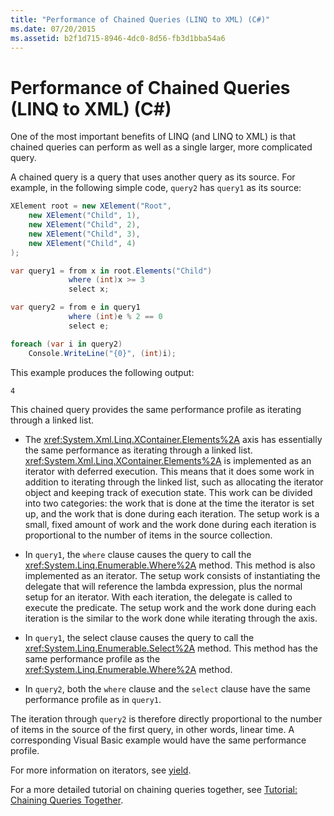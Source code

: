 ```yaml
---
title: "Performance of Chained Queries (LINQ to XML) (C#)"
ms.date: 07/20/2015
ms.assetid: b2f1d715-8946-4dc0-8d56-fb3d1bba54a6
---
```

# Performance of Chained Queries (LINQ to XML) (C#)

One of the most important benefits of LINQ (and LINQ to XML) is that chained queries can perform as well as a single larger, more complicated query.

A chained query is a query that uses another query as its source. For example, in the following simple code, `query2` has `query1` as its source:

```csharp
XElement root = new XElement("Root",
    new XElement("Child", 1),
    new XElement("Child", 2),
    new XElement("Child", 3),
    new XElement("Child", 4)
);

var query1 = from x in root.Elements("Child")
             where (int)x >= 3
             select x;

var query2 = from e in query1
             where (int)e % 2 == 0
             select e;

foreach (var i in query2)
    Console.WriteLine("{0}", (int)i);
```

This example produces the following output:

```
4
```

This chained query provides the same performance profile as iterating through a linked list.

- The <xref:System.Xml.Linq.XContainer.Elements%2A> axis has essentially the same performance as iterating through a linked list. <xref:System.Xml.Linq.XContainer.Elements%2A> is implemented as an iterator with deferred execution. This means that it does some work in addition to iterating through the linked list, such as allocating the iterator object and keeping track of execution state. This work can be divided into two categories: the work that is done at the time the iterator is set up, and the work that is done during each iteration. The setup work is a small, fixed amount of work and the work done during each iteration is proportional to the number of items in the source collection.

- In `query1`, the `where` clause causes the query to call the <xref:System.Linq.Enumerable.Where%2A> method. This method is also implemented as an iterator. The setup work consists of instantiating the delegate that will reference the lambda expression, plus the normal setup for an iterator. With each iteration, the delegate is called to execute the predicate. The setup work and the work done during each iteration is the similar to the work done while iterating through the axis.

- In `query1`, the select clause causes the query to call the <xref:System.Linq.Enumerable.Select%2A> method. This method has the same performance profile as the <xref:System.Linq.Enumerable.Where%2A> method.

- In `query2`, both the `where` clause and the `select` clause have the same performance profile as in `query1`.

The iteration through `query2` is therefore directly proportional to the number of items in the source of the first query, in other words, linear time. A corresponding Visual Basic example would have the same performance profile.

For more information on iterators, see [yield](../../../../csharp/language-reference/keywords/yield.md).

For a more detailed tutorial on chaining queries together, see [Tutorial: Chaining Queries Together](../../../../csharp/programming-guide/concepts/linq/deferred-execution-and-lazy-evaluation-in-linq-to-xml.md).
